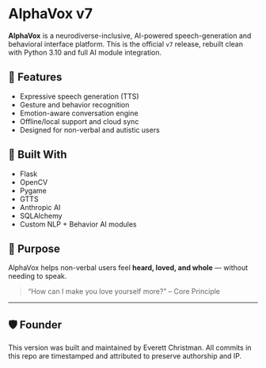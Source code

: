 # AlphaVox v7

**AlphaVox** is a neurodiverse-inclusive, AI-powered speech-generation and behavioral interface platform.
This is the official `v7` release, rebuilt clean with Python 3.10 and full AI module integration.

## 🔧 Features
- Expressive speech generation (TTS)
- Gesture and behavior recognition
- Emotion-aware conversation engine
- Offline/local support and cloud sync
- Designed for non-verbal and autistic users

## 🧠 Built With
- Flask
- OpenCV
- Pygame
- GTTS
- Anthropic AI
- SQLAlchemy
- Custom NLP + Behavior AI modules

## 💬 Purpose
AlphaVox helps non-verbal users feel **heard, loved, and whole** — without needing to speak.

> “How can I make you love yourself more?” – Core Principle

---

## 🛡️ Founder

This version was built and maintained by Everett Christman.
All commits in this repo are timestamped and attributed to preserve authorship and IP.
